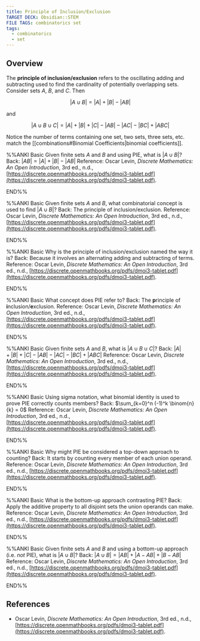 ```yaml
---
title: Principle of Inclusion/Exclusion
TARGET DECK: Obsidian::STEM
FILE TAGS: combinatorics set
tags:
  - combinatorics
  - set
---
```


## Overview

The **principle of inclusion/exclusion** refers to the oscillating adding and subtracting used to find the cardinality of potentially overlapping sets. Consider sets $A$, $B$, and $C$. Then

$$|A \cup B| = |A| + |B| - |AB|$$

and

$$|A \cup B \cup C| = |A| + |B| + |C| - |AB| - |AC| - |BC| + |ABC|$$

Notice the number of terms containing one set, two sets, three sets, etc. match the [[combinations#Binomial Coefficients|binomial coefficients]].

%%ANKI
Basic
Given finite sets $A$ and $B$ and using PIE, what is $|A \cup B|$?
Back: $|AB| = |A| + |B| - |AB|$
Reference: Oscar Levin, *Discrete Mathematics: An Open Introduction*, 3rd ed., n.d., [https://discrete.openmathbooks.org/pdfs/dmoi3-tablet.pdf](https://discrete.openmathbooks.org/pdfs/dmoi3-tablet.pdf).
<!--ID: 1708438356466-->
END%%

%%ANKI
Basic
Given finite sets $A$ and $B$, what combinatorial concept is used to find $|A \cup B|$?
Back: The principle of inclusion/exclusion.
Reference: Oscar Levin, *Discrete Mathematics: An Open Introduction*, 3rd ed., n.d., [https://discrete.openmathbooks.org/pdfs/dmoi3-tablet.pdf](https://discrete.openmathbooks.org/pdfs/dmoi3-tablet.pdf).
<!--ID: 1708438356471-->
END%%

%%ANKI
Basic
Why is the principle of inclusion/exclusion named the way it is?
Back: Because it involves an alternating adding and subtracting of terms.
Reference: Oscar Levin, *Discrete Mathematics: An Open Introduction*, 3rd ed., n.d., [https://discrete.openmathbooks.org/pdfs/dmoi3-tablet.pdf](https://discrete.openmathbooks.org/pdfs/dmoi3-tablet.pdf).
<!--ID: 1708438356474-->
END%%

%%ANKI
Basic
What concept does PIE refer to?
Back: The **p**rinciple of **i**nclusion/**e**xclusion.
Reference: Oscar Levin, *Discrete Mathematics: An Open Introduction*, 3rd ed., n.d., [https://discrete.openmathbooks.org/pdfs/dmoi3-tablet.pdf](https://discrete.openmathbooks.org/pdfs/dmoi3-tablet.pdf).
<!--ID: 1708438356477-->
END%%

%%ANKI
Basic
Given finite sets $A$ and $B$, what is $|A \cup B \cup C|$?
Back: $|A| + |B| + |C| - |AB| - |AC| - |BC| + |ABC|$
Reference: Oscar Levin, *Discrete Mathematics: An Open Introduction*, 3rd ed., n.d., [https://discrete.openmathbooks.org/pdfs/dmoi3-tablet.pdf](https://discrete.openmathbooks.org/pdfs/dmoi3-tablet.pdf).
<!--ID: 1708438356480-->
END%%

%%ANKI
Basic
Using sigma notation, what binomial identity is used to prove PIE correctly counts members?
Back: $\sum_{k=0}^n (-1)^k \binom{n}{k} = 0$
Reference: Oscar Levin, *Discrete Mathematics: An Open Introduction*, 3rd ed., n.d., [https://discrete.openmathbooks.org/pdfs/dmoi3-tablet.pdf](https://discrete.openmathbooks.org/pdfs/dmoi3-tablet.pdf).
<!--ID: 1708438356483-->
END%%

%%ANKI
Basic
Why might PIE be considered a top-down approach to counting?
Back: It starts by counting every member of each union operand.
Reference: Oscar Levin, *Discrete Mathematics: An Open Introduction*, 3rd ed., n.d., [https://discrete.openmathbooks.org/pdfs/dmoi3-tablet.pdf](https://discrete.openmathbooks.org/pdfs/dmoi3-tablet.pdf).
<!--ID: 1708438356486-->
END%%

%%ANKI
Basic
What is the bottom-up approach contrasting PIE?
Back: Apply the additive property to all disjoint sets the union operands can make.
Reference: Oscar Levin, *Discrete Mathematics: An Open Introduction*, 3rd ed., n.d., [https://discrete.openmathbooks.org/pdfs/dmoi3-tablet.pdf](https://discrete.openmathbooks.org/pdfs/dmoi3-tablet.pdf).
<!--ID: 1708438356490-->
END%%

%%ANKI
Basic
Given finite sets $A$ and $B$ and using a bottom-up approach (i.e. *not* PIE), what is $|A \cup B|$?
Back: $|A \cup B| = |AB| + |A - AB| + |B - AB|$
Reference: Oscar Levin, *Discrete Mathematics: An Open Introduction*, 3rd ed., n.d., [https://discrete.openmathbooks.org/pdfs/dmoi3-tablet.pdf](https://discrete.openmathbooks.org/pdfs/dmoi3-tablet.pdf).
<!--ID: 1708438356493-->
END%%

## References

* Oscar Levin, *Discrete Mathematics: An Open Introduction*, 3rd ed., n.d., [https://discrete.openmathbooks.org/pdfs/dmoi3-tablet.pdf](https://discrete.openmathbooks.org/pdfs/dmoi3-tablet.pdf).